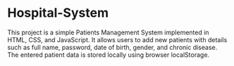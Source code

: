 # Hospital-System
This project is a simple Patients Management System implemented in HTML, CSS, and JavaScript. It allows users to add new patients with details such as full name, password, date of birth, gender, and chronic disease. The entered patient data is stored locally using browser localStorage.
